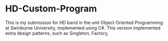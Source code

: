 # HD-Custom-Program

This is my submission for HD band in the unit Object Oriented Programming at Swinburne University, implemented using C#.
This version implemented extra design patterns, such as Singleton, Factory, 
